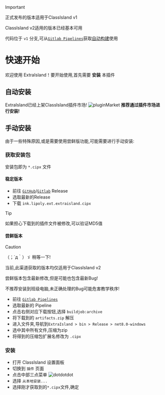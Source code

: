 > [!IMPORTANT]
> 正式发布的版本适用于ClassIsland v1
>
> ClassIsland v2适用的版本已经基本可用
>
> 代码位于 `v1` 分支,可从[`Gitlab Pipelines`](https://gitlab.com/LiPolymer/ExtraIsland/-/pipelines)获取[自动构建](#尝鲜版本)使用

# 快速开始

欢迎使用 ExtraIsland！要开始使用,首先需要 __安装__ 本插件

## 自动安装
ExtraIsland已经上架ClassIsland插件市场!
![pluginMarket](pluginMarket.png)
__推荐通过插件市场进行安装!__
## 手动安装
由于一些特殊原因,或是需要使用尝鲜版功能,可能需要进行手动安装:
### 获取安装包
安装包即为 `*.cipx` 文件
#### 稳定版本
- 前往 [`GitHub`](https://github.com/LiPolymer/ExtraIsland/releases/)/[`Gitlab`](https://gitlab.com/LiPolymer/ExtraIsland/-/releases) Release
- 选取最新的Release
- 下载 `ink.lipoly.ext.extraisland.cipx`
> [!TIP]
> 如果担心下载到的插件文件被修改,可以验证MD5值
#### 尝鲜版本
> [!CAUTION]
> （；´д｀）ゞ 稍等一下!
> 
> 当前,此渠道获取的版本均仅适用于ClassIsland v2
> 
> 尝鲜版本包含最新修改,但是可能也包含最新Bug!
> 
> 不推荐安装到班级电脑,未正确处理的Bug可能危害教学秩序!
- 前往 [`Gitlab Pipelines`](https://gitlab.com/LiPolymer/ExtraIsland/-/pipelines)
- 选取最新的 Pipeline
- 点击右侧对应下载按钮,选择 `buildjob:archive`
- 将下载到的 `artifacts.zip` 解压
- 进入文件夹,导航到`ExtraIsland > bin > Release > net8.0-windows`
- 选中其中所有文件,压缩为zip
- 将得到的压缩包扩展名修改为 `.cipx`
### 安装
- 打开 ClassIsland 设置面板
- 切换到 `插件` 页面
- 点击中部三点菜单 ![dotdotdot](dotdotdotMenu.png)
- 选择 `从本地安装...`
- 选择刚才获取到的`*.cipx`文件,确定
